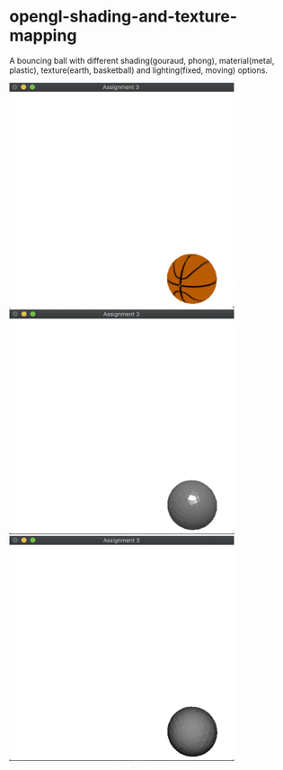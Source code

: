 # opengl-shading-and-texture-mapping

  A bouncing ball with different shading(gouraud, phong), material(metal, plastic), texture(earth, basketball) and lighting(fixed, moving) options.
  
  
<img src ="https://raw.githubusercontent.com/mdogan13/opengl-shading-and-texture-mapping/master/screenshot1.png" width ="400" height = "400">

<img src ="https://raw.githubusercontent.com/mdogan13/opengl-shading-and-texture-mapping/master/screenshot2.png" width ="400" height = "400">

<img src ="https://raw.githubusercontent.com/mdogan13/opengl-shading-and-texture-mapping/master/screenshot3.png" width ="400" height = "400">

